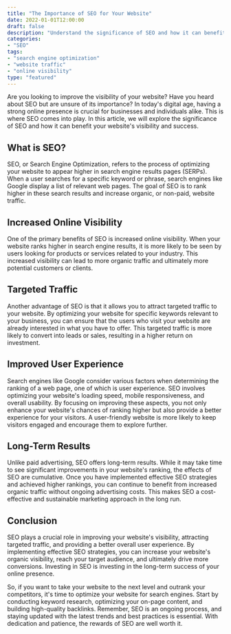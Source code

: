 ```yaml
---
title: "The Importance of SEO for Your Website"
date: 2022-01-01T12:00:00
draft: false
description: "Understand the significance of SEO and how it can benefit your website's visibility and success."
categories:
- "SEO"
tags:
- "search engine optimization"
- "website traffic"
- "online visibility"
type: "featured"
---
```


Are you looking to improve the visibility of your website? Have you heard about SEO but are unsure of its importance? In today's digital age, having a strong online presence is crucial for businesses and individuals alike. This is where SEO comes into play. In this article, we will explore the significance of SEO and how it can benefit your website's visibility and success.

## What is SEO?

SEO, or Search Engine Optimization, refers to the process of optimizing your website to appear higher in search engine results pages (SERPs). When a user searches for a specific keyword or phrase, search engines like Google display a list of relevant web pages. The goal of SEO is to rank higher in these search results and increase organic, or non-paid, website traffic.

## Increased Online Visibility

One of the primary benefits of SEO is increased online visibility. When your website ranks higher in search engine results, it is more likely to be seen by users looking for products or services related to your industry. This increased visibility can lead to more organic traffic and ultimately more potential customers or clients.

## Targeted Traffic

Another advantage of SEO is that it allows you to attract targeted traffic to your website. By optimizing your website for specific keywords relevant to your business, you can ensure that the users who visit your website are already interested in what you have to offer. This targeted traffic is more likely to convert into leads or sales, resulting in a higher return on investment.

## Improved User Experience

Search engines like Google consider various factors when determining the ranking of a web page, one of which is user experience. SEO involves optimizing your website's loading speed, mobile responsiveness, and overall usability. By focusing on improving these aspects, you not only enhance your website's chances of ranking higher but also provide a better experience for your visitors. A user-friendly website is more likely to keep visitors engaged and encourage them to explore further.

## Long-Term Results

Unlike paid advertising, SEO offers long-term results. While it may take time to see significant improvements in your website's ranking, the effects of SEO are cumulative. Once you have implemented effective SEO strategies and achieved higher rankings, you can continue to benefit from increased organic traffic without ongoing advertising costs. This makes SEO a cost-effective and sustainable marketing approach in the long run.

## Conclusion

SEO plays a crucial role in improving your website's visibility, attracting targeted traffic, and providing a better overall user experience. By implementing effective SEO strategies, you can increase your website's organic visibility, reach your target audience, and ultimately drive more conversions. Investing in SEO is investing in the long-term success of your online presence.

So, if you want to take your website to the next level and outrank your competitors, it's time to optimize your website for search engines. Start by conducting keyword research, optimizing your on-page content, and building high-quality backlinks. Remember, SEO is an ongoing process, and staying updated with the latest trends and best practices is essential. With dedication and patience, the rewards of SEO are well worth it.

